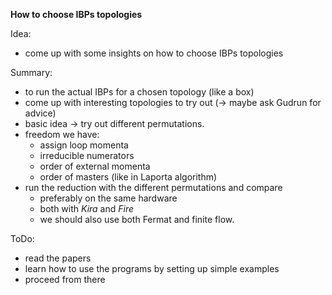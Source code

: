 
**How to choose IBPs topologies**

Idea:
* come up with some insights on how to choose IBPs topologies 

Summary:
* to run the actual IBPs for a chosen topology (like a box)
* come up with interesting topologies to try out (-> maybe ask Gudrun for advice)
* basic idea -> try out different permutations. 
* freedom we have:
    - assign loop momenta 
    - irreducible numerators 
    - order of external momenta 
    - order of masters (like in Laporta algorithm)
* run the reduction with the different permutations and compare 
    - preferably on the same hardware 
    - both with *Kira* and *Fire* 
    - we should also use both Fermat and finite flow.

ToDo:
*  read the papers 
*  learn how to use the programs by setting up simple examples 
*  proceed from there

